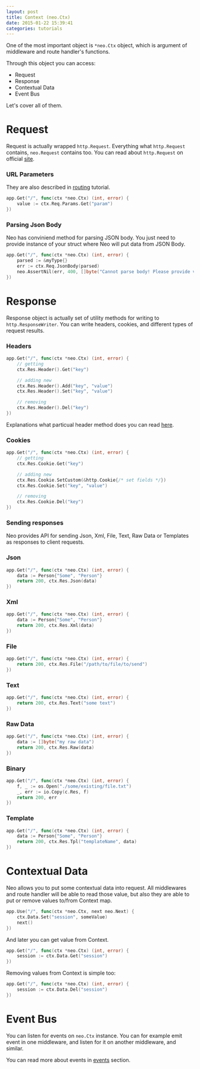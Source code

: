 ```yaml
---
layout: post
title: Context (neo.Ctx)
date: 2015-01-22 15:39:41
categories: tutorials
---
```


One of the most important object is ``*neo.Ctx`` object, which is argument of middleware and route handler's functions.

Through this object you can access:

- Request
- Response
- Contextual Data
- Event Bus

Let's cover all of them.

# Request

Request is actually wrapped ``http.Request``. Everything what ``http.Request`` contains, ``neo.Request`` contains too. You can read about ``http.Request`` on official [site](http://golang.org/pkg/net/http/#Request).

### URL Parameters
They are also described in <a href="{{site.url}}/tutorials/2015/01/22/routing.html">routing</a> tutorial.

```Go
app.Get("/", func(ctx *neo.Ctx) (int, error) {
    value := ctx.Req.Params.Get("param")
})
```

### Parsing Json Body
Neo has conviniend method for parsing JSON body. You just need to provide instance of your struct where Neo will put data from JSON Body.

```Go
app.Get("/", func(ctx *neo.Ctx) (int, error) {
    parsed := &myType{}
    err := ctx.Req.JsonBody(parsed)
    neo.AssertNil(err, 400, []byte("Cannot parse body! Please provide valid JSON data."))
})
```

# Response

Response object is actually set of utility methods for writing to ``http.ResponseWriter``. You can write headers, cookies, and different types of request results.

### Headers

```Go
app.Get("/", func(ctx *neo.Ctx) (int, error) {
    // getting
    ctx.Res.Header().Get("key")

    // adding new
    ctx.Res.Header().Add("key", "value")
    ctx.Res.Header().Set("key", "value")

    // removing
    ctx.Res.Header().Del("key")
})
```

Explanations what particual header method does you can read [here](http://golang.org/pkg/net/http/#Header).

### Cookies

```Go
app.Get("/", func(ctx *neo.Ctx) (int, error) {
    // getting
    ctx.Res.Cookie.Get("key")

    // adding new
    ctx.Res.Cookie.SetCustom(&http.Cookie{/* set fields */})
    ctx.Res.Cookie.Set("key", "value")

    // removing
    ctx.Res.Cookie.Del("key")
})
```

### Sending responses
Neo provides API for sending Json, Xml, File, Text, Raw Data or Templates as responses to client requests.

### Json

```go
app.Get("/", func(ctx *neo.Ctx) (int, error) {
    data := Person{"Some", "Person"}
    return 200, ctx.Res.Json(data)
})
```

### Xml

```go
app.Get("/", func(ctx *neo.Ctx) (int, error) {
    data := Person{"Some", "Person"}
    return 200, ctx.Res.Xml(data)
})
```

### File

```go
app.Get("/", func(ctx *neo.Ctx) (int, error) {
    return 200, ctx.Res.File("/path/to/file/to/send")
})
```

### Text

```go
app.Get("/", func(ctx *neo.Ctx) (int, error) {
    return 200, ctx.Res.Text("some text")
})
```

### Raw Data

```go
app.Get("/", func(ctx *neo.Ctx) (int, error) {
    data := []byte("my raw data")
    return 200, ctx.Res.Raw(data)
})
```

### Binary

```go
app.Get("/", func(ctx *neo.Ctx) (int, error) {
	f, _ := os.Open("./some/existing/file.txt")
	_, err := io.Copy(c.Res, f)
	return 200, err
})
```

### Template

```go
app.Get("/", func(ctx *neo.Ctx) (int, error) {
    data := Person{"Some", "Person"}
    return 200, ctx.Res.Tpl("templateName", data)
})
```

# Contextual Data

Neo allows you to put some contextual data into request.
All middlewares and route handler will be able to read those value, but also they are able to put or remove values to/from Context map.

```go
app.Use("/", func(ctx *neo.Ctx, next neo.Next) {
    ctx.Data.Set("session", someValue)
    next()
})
```

And later you can get value from Context.

```go
app.Get("/", func(ctx *neo.Ctx) (int, error) {
    session := ctx.Data.Get("session")
})
```

Removing values from Context is simple too:

```go
app.Get("/", func(ctx *neo.Ctx) (int, error) {
    session := ctx.Data.Del("session")
})
```

# Event Bus

You can listen for events on ``neo.Ctx`` instance. You can for example emit event in one middleware, and listen for it on another middleware, and similar.

You can read more about events in <a href="{{site.url}}/tutorials/2015/01/22/events.html">events</a> section.
